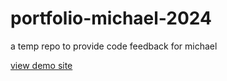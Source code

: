 # portfolio-michael-2024
a temp repo to provide code feedback for michael

[view demo site](https://johndoenma.github.io/portfolio-michael-2024)
